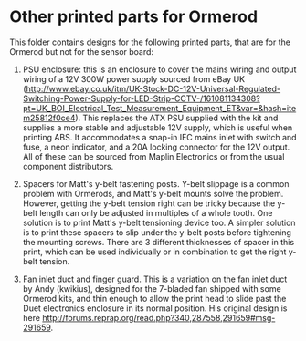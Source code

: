 Other printed parts for Ormerod
===============================

This folder contains designs for the following printed parts, that are for the Ormerod but not for the sensor board:

1. PSU enclosure: this is an enclosure to cover the mains wiring and output wiring of a 12V 300W power supply sourced from eBay UK (http://www.ebay.co.uk/itm/UK-Stock-DC-12V-Universal-Regulated-Switching-Power-Supply-for-LED-Strip-CCTV-/161081134308?pt=UK_BOI_Electrical_Test_Measurement_Equipment_ET&var=&hash=item25812f0ce4). This replaces the ATX PSU supplied with the kit and supplies a more stable and adjustable 12V supply, which is useful when printing ABS. It accommodates a snap-in IEC mains inlet with switch and fuse, a neon indicator, and a 20A locking connector for the 12V output. All of these can be sourced from Maplin Electronics or from the usual component distributors.

2. Spacers for Matt's y-belt fastening posts. Y-belt slippage is a common problem with Ormerods, and Matt's y-belt mounts solve the problem. However, getting the y-belt tension right can be tricky because the y-belt length can only be adjusted in multiples of a whole tooth. One solution is to print Matt's y-belt tensioning device too. A simpler solution is to print these spacers to slip under the y-belt posts before tightening the mounting screws. There are 3 different thicknesses of spacer in this print, which can be used individually or in combination to get the right y-belt tension.

3. Fan inlet duct and finger guard. This is a variation on the fan inlet duct by Andy (kwikius), designed for the 7-bladed fan shipped with some Ormerod kits, and thin enough to allow the print head to slide past the Duet electronics enclosure in its normal position. His original design is here http://forums.reprap.org/read.php?340,287558,291659#msg-291659.
